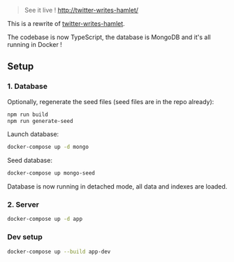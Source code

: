 
> See it live !
> <http://twitter-writes-hamlet/>

This is a rewrite of [twitter-writes-hamlet](https://github.com/lipsumar/twitter-writes-hamlet).

The codebase is now TypeScript, the database is MongoDB and it's all running in Docker !

## Setup

### 1. Database

Optionally, regenerate the seed files (seed files are in the repo already):

```bash
npm run build
npm run generate-seed
```

Launch database:

```bash
docker-compose up -d mongo
```

Seed database:

```bash
docker-compose up mongo-seed
```

Database is now running in detached mode, all data and indexes are loaded.


### 2. Server

```bash
docker-compose up -d app
```

### Dev setup

```bash
docker-compose up --build app-dev
```